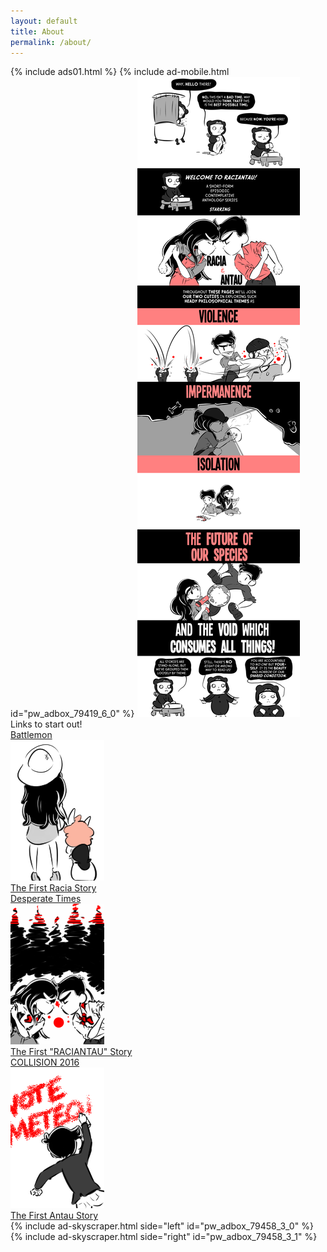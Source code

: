 ```yaml
---
layout: default
title: About
permalink: /about/
---
```


<div class="about">
{% include ads01.html %}
{% include ad-mobile.html id="pw_adbox_79419_6_0" %}

 <img src="/img/ABOUT.png" />
<div class="startout">
	Links to start out!
  <div class="links">
    <a href="/archives/Battlemon">
    <div class="story">
      <div class="title">Battlemon</div>
      <img src="/img/content/poster01-bmon.png" />
      <div class="subtitle">The First Racia Story</div>
    </div>
    </a>
      <a href="/archives/Desperate+Times">
    <div class="story">
      <div class="title">Desperate Times</div>
      <img src="/img/content/POSTER01e-DESPERATE-TIMES.png" />
      <div class="subtitle">The First "RACIANTAU" Story</div>
    </div>
    </a>
      <a href="/archives/Collision+2016">
    <div class="story">
      <div class="title">COLLISION 2016</div>
      <img src="/img/content/poster02-collision.png" />
      <div class="subtitle">The First Antau Story</div>
    </div>
    </a>
  </div>
</div>
	 {% include ad-skyscraper.html side="left" id="pw_adbox_79458_3_0" %}
	 {% include ad-skyscraper.html side="right" id="pw_adbox_79458_3_1" %}
</div>

<script>
window.onscroll = function(){
	console.log(window.scrollY);
   if(window.scrollY >= 790) { // change target to number
      $('.starring').css('background-attachment', 'scroll');
   }else{
      $('.starring').css('background-attachment', 'fixed');
	 }

	  if(window.scrollY >= 1180) { // change target to number
	 		$('.violence').css('background-attachment', 'scroll');
	  }else{
	 		$('.violence').css('background-attachment', 'fixed');
	  }

			  if(window.scrollY >= 1693) { // change target to number
			 		$('.impermanence').css('background-attachment', 'scroll');
			  }else{
			 		$('.impermanence').css('background-attachment', 'fixed');
			  }
};
</script>
